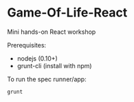 # Game-Of-Life-React
Mini hands-on React workshop

Prerequisites:
* nodejs (0.10+)
* grunt-cli (install with npm)

To run the spec runner/app:

````
grunt
````
